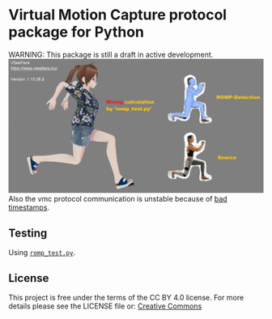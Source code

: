 # Virtual Motion Capture protocol package for Python

WARNING: This package is still a draft in active development.
![Current state](state.png)
Also the vmc protocol communication is unstable because of [bad timestamps](https://github.com/emilianavt/VSeeFaceReleases/issues/15).

## Testing
Using [`romp_test.py`](https://github.com/vivi90/python-vmc/blob/main/vmc/romp_test.py).

## License
This project is free under the terms of the CC BY 4.0 license. 
For more details please see the LICENSE file or: [Creative Commons](https://creativecommons.org/licenses/by/4.0)
